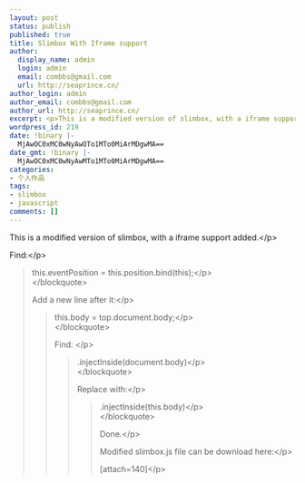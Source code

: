 ```yaml
---
layout: post
status: publish
published: true
title: Slimbox With Iframe support
author:
  display_name: admin
  login: admin
  email: combbs@gmail.com
  url: http://seaprince.cn/
author_login: admin
author_email: combbs@gmail.com
author_url: http://seaprince.cn/
excerpt: <p>This is a modified version of slimbox, with a iframe support added.</p>
wordpress_id: 219
date: !binary |-
  MjAwOC0xMC0wNyAwOTo1MTo0MiArMDgwMA==
date_gmt: !binary |-
  MjAwOC0xMC0wNyAwMTo1MTo0MiArMDgwMA==
categories:
- 个人作品
tags:
- slimbox
- javascript
comments: []
---
```

<p>This is a modified version of slimbox, with a iframe support added.<&#47;p></p>
<p>Find:<&#47;p></p>
<blockquote>
<p>this.eventPosition = this.position.bind(this);<&#47;p><br />
<&#47;blockquote></p>
<p>Add a new line after it:<&#47;p></p>
<blockquote>
<p>this.body = top.document.body;<&#47;p><br />
<&#47;blockquote></p>
<p>Find: <&#47;p></p>
<blockquote>
<p>.injectInside(document.body)<&#47;p><br />
<&#47;blockquote></p>
<p>Replace with:<&#47;p></p>
<blockquote>
<p>.injectInside(this.body)<&#47;p><br />
<&#47;blockquote></p>
<p>Done.<&#47;p></p>
<p>Modified slimbox.js file can be download here:<&#47;p></p>
<p>[attach=140]<&#47;p></p>
